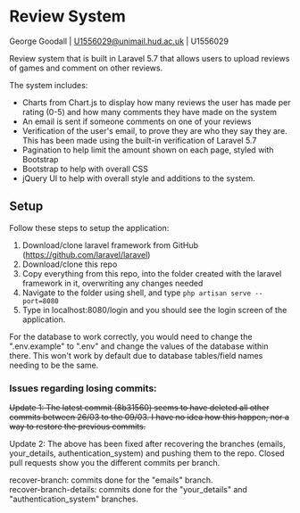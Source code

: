 # Review System
George Goodall | U1556029@unimail.hud.ac.uk | U1556029

Review system that is built in Laravel 5.7 that allows users to upload reviews of games and comment on other reviews.

The system includes:
- Charts from Chart.js to display how many reviews the user has made per rating (0-5) and how many comments they have
made on the system
- An email is sent if someone comments on one of your reviews
- Verification of the user's email, to prove they are who they say they are. This has been made using the built-in verification of Laravel 5.7
- Pagination to help limit the amount shown on each page, styled with Bootstrap
- Bootstrap to help with overall CSS
- jQuery UI to help with overall style and additions to the system.

## Setup
Follow these steps to setup the application:

1. Download/clone laravel framework from GitHub (https://github.com/laravel/laravel)
2. Download/clone this repo
3. Copy everything from this repo, into the folder created with the laravel framework in it, overwriting any changes needed
4. Navigate to the folder using shell, and type ```php artisan serve --port=8080```
5. Type in localhost:8080/login and you should see the login screen of the application.

For the database to work correctly, you would need to change the ".env.example" to ".env" and change the values of the database within there. This won't work by default due to database tables/field names needing to be the same.

### Issues regarding losing commits:
~~Update 1: The latest commit (8b31560) seems to have deleted all other commits between 26/03 to the 09/03. I have no idea how this happen, nor a way to restore the previous commits.~~

Update 2: The above has been fixed after recovering the branches (emails, your_details, authentication_system) and pushing them to the repo. Closed pull requests show you the different commits per branch.

recover-branch: commits done for the "emails" branch.\
recover-branch-details: commits done for the "your_details" and "authentication_system" branches.
